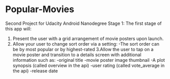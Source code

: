 # Popular-Movies
Second Project for Udacity Android Nanodegree
Stage 1:
The first stage of this app will:
1. Present the user with a grid arrangement of movie posters upon launch.
2. Allow your user to change sort order via a setting:
	-The sort order can be by most popular or by highest-rated
3.Allow the user to tap on a movie poster and transition to a details screen with additional information such as:
  -original title
  -movie poster image thumbnail
  -A plot synopsis (called overview in the api)
  -user rating (called vote_average in the api)
  -release date
